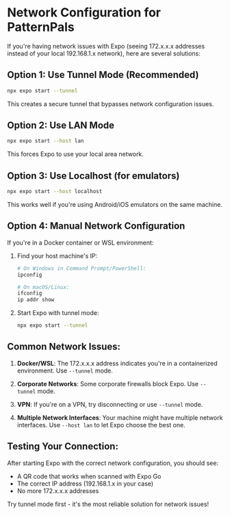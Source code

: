 # Network Configuration for PatternPals

If you're having network issues with Expo (seeing 172.x.x.x addresses instead of your local 192.168.1.x network), here are several solutions:

## Option 1: Use Tunnel Mode (Recommended)
```bash
npx expo start --tunnel
```
This creates a secure tunnel that bypasses network configuration issues.

## Option 2: Use LAN Mode
```bash
npx expo start --host lan
```
This forces Expo to use your local area network.

## Option 3: Use Localhost (for emulators)
```bash
npx expo start --host localhost
```
This works well if you're using Android/iOS emulators on the same machine.

## Option 4: Manual Network Configuration
If you're in a Docker container or WSL environment:

1. Find your host machine's IP:
   ```bash
   # On Windows in Command Prompt/PowerShell:
   ipconfig
   
   # On macOS/Linux:
   ifconfig
   ip addr show
   ```

2. Start Expo with tunnel mode:
   ```bash
   npx expo start --tunnel
   ```

## Common Network Issues:

1. **Docker/WSL**: The 172.x.x.x address indicates you're in a containerized environment. Use `--tunnel` mode.

2. **Corporate Networks**: Some corporate firewalls block Expo. Use `--tunnel` mode.

3. **VPN**: If you're on a VPN, try disconnecting or use `--tunnel` mode.

4. **Multiple Network Interfaces**: Your machine might have multiple network interfaces. Use `--host lan` to let Expo choose the best one.

## Testing Your Connection:

After starting Expo with the correct network configuration, you should see:
- A QR code that works when scanned with Expo Go
- The correct IP address (192.168.1.x in your case)
- No more 172.x.x.x addresses

Try tunnel mode first - it's the most reliable solution for network issues!

